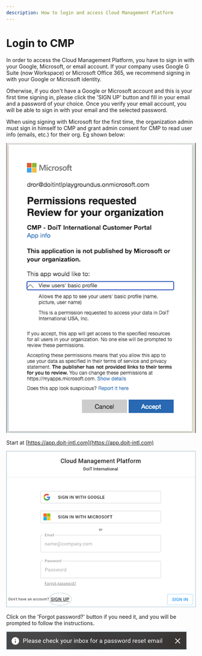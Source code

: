 ```yaml
---
description: How to login and access Cloud Management Platform
---
```


# Login to CMP

In order to access the Cloud Management Platform, you have to sign in with your Google, Microsoft, or email account. If your company uses Google G Suite \(now Workspace\) or Microsoft Office 365, we recommend signing in with your Google or Microsoft identity.

Otherwise, if you don't have a Google or Microsoft account and this is your first time signing in, please click the 'SIGN UP' button and fill in your email and a password of your choice. Once you verify your email account, you will be able to sign in with your email and the selected password.

When using signing with Microsoft for the first time, the organization admin must sign in himself to CMP and grant admin consent for CMP to read user info \(emails, etc.\) for their org. Eg shown below:

![](../.gitbook/assets/image%20%2885%29.png)



Start at [https://app.doit-intl.com](https://app.doit-intl.com)

![](../.gitbook/assets/hello.png)

Click on the 'Forgot password?' button if you need it, and you will be prompted to follow the instructions.

![](../.gitbook/assets/password-reset.png)



 [ ](https://help.doit-intl.com/hc/article_attachments/360037692131/password_reset.png)

